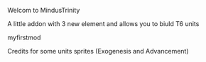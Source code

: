 Welcom to MindusTrinity

A little addon with 3 new element and allows you to biuld T6 units

myfirstmod







Credits for some units sprites (Exogenesis and Advancement)